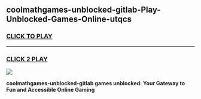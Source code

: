 
## coolmathgames-unblocked-gitlab-Play-Unblocked-Games-Online-utqcs
<h3>
<a href="https://premium76.site?title=coolmathgames-unblocked-gitlab&ref=25A">CLICK TO PLAY</a></h3>
<hr>

<h3>
<a href="https://premium76.site?title=coolmathgames-unblocked-gitlab&ref=25A">CLICK 2 PLAY</a>
  
</h3>

<a href="https://premium76.site?title=coolmathgames-unblocked-gitlab&ref=25A"><img src="https://clearcache.store/games.png"></a>


**coolmathgames-unblocked-gitlab games unblocked: Your Gateway to Fun and Accessible Online Gaming**
